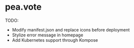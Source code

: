 # pea.vote

TODO:
- Modify manifest.json and replace icons before deployment
- Stylize error message in homepage
- Add Kubernetes support through Kompose
